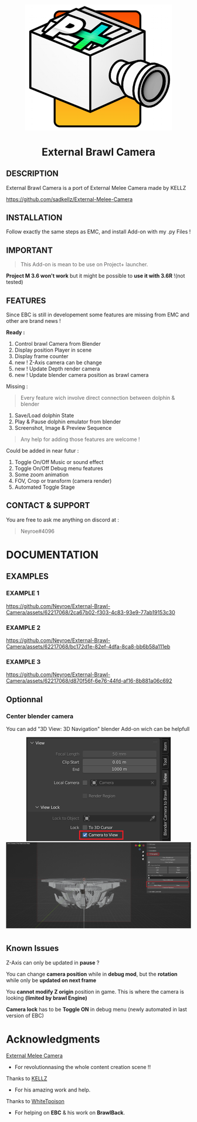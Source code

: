 <br />
<div align="center">
  <a href="https://github.com/Neyroe/External-Brawl-Camera/">
    <img src="/imgs/EBC_logo_WIP.png"  width="400">
  </a>
<h1 align="center">External Brawl Camera</h1>
</div>

## DESCRIPTION
External Brawl Camera is a port of External Melee Camera made by KELLZ

https://github.com/sadkellz/External-Melee-Camera
## INSTALLATION
Follow exactly the same steps as EMC, and install Add-on with my .py Files !
## IMPORTANT
>This Add-on is mean to be use on Project+ launcher.

**Project M 3.6 won't work** but it might be possible to **use it with 3.6R** !(not tested) 
## FEATURES
Since EBC is still in developement some features are missing from EMC and other are brand news !

**Ready :**
1. Control brawl Camera from Blender
2. Display position Player in scene
3. Display frame counter
4. new ! Z-Axis camera can be change
5. new ! Update Depth render camera
6. new ! Update blender camera position as brawl camera

Missing :

>Every feature wich involve direct connection between dolphin & blender
1. Save/Load dolphin State
2. Play & Pause dolphin emulator from blender
3. Screenshot, Image & Preview Sequence
> Any help for adding those features are welcome !

Could be added in near futur :
1.  Toggle On/Off Music or sound effect 
2.  Toggle On/Off Debug menu features
3.  Some zoom animation 
4.  FOV, Crop or transform (camera render)
5.  Automated Toggle Stage

## CONTACT & SUPPORT
You are free to ask me anything on discord at :
>Neyroe#4096

# DOCUMENTATION
## EXAMPLES
### EXAMPLE 1
https://github.com/Neyroe/External-Brawl-Camera/assets/62217068/2ca67b02-f303-4c83-93e9-77ab19153c30
### EXAMPLE 2
https://github.com/Neyroe/External-Brawl-Camera/assets/62217068/bc172d1e-82ef-4dfa-8ca8-bb6b58a111eb
### EXAMPLE 3
https://github.com/Neyroe/External-Brawl-Camera/assets/62217068/d870f56f-6e76-44fd-af16-8b881a06c692

## Optionnal
### Center blender camera
You can add "3D View: 3D Navigation" blender Add-on wich can be helpfull
<br />
<div align="center">
    <img src="/imgs/Camera_to_view.png">
    <img src="/imgs/Center your camera.png">
<h1 align="center"></h1>
</div>


## Known Issues
Z-Axis can only be updated in **pause** ?

You can change **camera position** while in **debug mod**, but the **rotation** while only be **updated on next frame**

You **cannot modify Z origin** position in game. This is where the camera is looking **(limited by brawl Engine)**

**Camera lock** has to be **Toggle ON** in debug menu (newly automated in last version of EBC)

# Acknowledgments
[External Melee Camera](https://github.com/sadkellz/External-Melee-Camera)
- For revolutionnasing the whole content creation scene !!  

Thanks to [KELLZ](https://github.com/sadkellz) 
- For his amazing work and help.

Thanks to [WhiteTpoison](https://github.com/JaredWhiteOne) 
- For helping on **EBC** & his work on **BrawlBack**.
